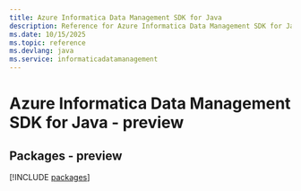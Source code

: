 ```yaml
---
title: Azure Informatica Data Management SDK for Java
description: Reference for Azure Informatica Data Management SDK for Java
ms.date: 10/15/2025
ms.topic: reference
ms.devlang: java
ms.service: informaticadatamanagement
---
```

# Azure Informatica Data Management SDK for Java - preview
## Packages - preview
[!INCLUDE [packages](informatica-data-management-index.md)]